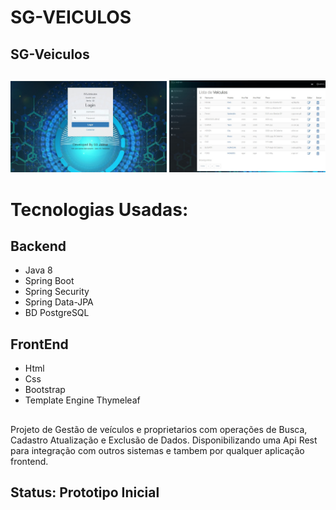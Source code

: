 # SG-VEICULOS

## SG-Veiculos

##
<img src="./thumbnail.jpg" style="width: 250px"/>
<img src="./src/main/resources/static/images/Screenshot.jpg" style="width: 250px"/>

##

# Tecnologias Usadas:

## Backend

* Java 8
* Spring Boot
* Spring Security
* Spring Data-JPA
* BD PostgreSQL

## FrontEnd

* Html
* Css
* Bootstrap
* Template Engine Thymeleaf

##
Projeto de Gestão de veículos e proprietarios com operações de Busca, Cadastro Atualização e Exclusão de Dados.
Disponibilizando uma Api Rest para integração com outros sistemas e tambem por qualquer aplicação frontend.

## Status: Prototipo Inicial
